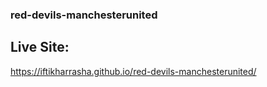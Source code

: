 ### red-devils-manchesterunited

## Live Site:
https://iftikharrasha.github.io/red-devils-manchesterunited/
